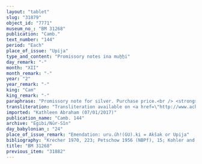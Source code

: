```yaml
---
layout: "tablet"
slug: "31879"
object_id: "7771"
museum_no_: "BM 31268"
publication: "Camb."
text_number: "144"
period: "Each"
place_of_issue: "Upija"
type_and_content: "Promissory notes ina muẖẖi"
day_remark: "-"
month: "XII"
month_remark: "-"
year: "2"
year_remark: "-"
king: "Cam"
king_remark: "-"
paraphrase: "Promissory note for silver. Purchase price.<br /> <strong>B</strong> owes &frac12; minas and 7 shekels of silver to <strong>A</strong>, to be paid on the 28<sup>th</sup> of Addar (XII). It is what remains to be paid of the purchase price for the slave <strong><sup>f</sup>C</strong>. Cf. Liv019 and BM31426 (= Camb 143).<br /> &nbsp;<br /> <strong>A </strong>= Itti-Marduk-balāṭu/Nab&ucirc;-ahhē-iddin//Egibi; <strong>B </strong>= Marduk-ahu-uṣur/&Scaron;ilāya; <strong><sup>f</sup>C </strong>= <sup>f</sup>Miṣatu, slave"
transliteration: "Transliteration available on <a href=\"http://www.achemenet.com/fr/item/?/sources-textuelles/textes-par-langues-et-ecritures/babylonien/archives-egibi/1677068\" target=\"_blank\">Achemenet</a>"
imported: "Kathleen Abraham (07/01/2017)"
publication_name: "Camb. 144"
archive: "Egibi/Nūr-Sîn"
day_babylonian_: "24"
place_of_issue_remark: "Emendation: uru.úh!(GU).ki = Akšak or Upija"
bibliography: "Krecher 1970, 223; Petschow 1956 (NBPf), 15; Kohler and Peiser, BRL 4 (1898), 28"
title: "BM 31268"
previous_item: "31882"
---
```

